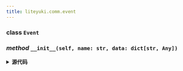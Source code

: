 ```yaml
---
title: liteyuki.comm.event
---
```

### **class** `Event`
### *method* `__init__(self, name: str, data: dict[str, Any])`


<details>
<summary> <b>源代码</b> </summary>

```python
def __init__(self, name: str, data: dict[str, Any]):
    self.name = name
    self.data = data
```
</details>

